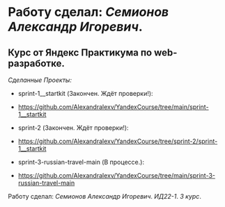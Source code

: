 # Работу сделал: *Семионов Александр Игоревич*.
## Курс от Яндекс Практикума по web-разработке.

*Сделанные Проекты:*

- sprint-1__startkit (Закончен. Ждёт проверки!):
- https://github.com/Alexandralexv/YandexCourse/tree/main/sprint-1__startkit

- sprint-2 (Закончен. Ждёт проверки!):
- https://github.com/Alexandralexv/YandexCourse/tree/sprint-2/sprint-1__startkit
  
- sprint-3-russian-travel-main (В процессе.):
- https://github.com/Alexandralexv/YandexCourse/tree/main/sprint-3-russian-travel-main

Работу сделал: *Семионов Александр Игоревич*. *ИД22-1*. *3 курс*.
